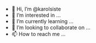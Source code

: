 - 👋 Hi, I’m @karolsiste
- 👀 I’m interested in ...
- 🌱 I’m currently learning ...
- 💞️ I’m looking to collaborate on ...
- 📫 How to reach me ...

<!---
karolsiste/karolsiste is a ✨ special ✨ repository because its `README.md` (this file) appears on your GitHub profile.
You can click the Preview link to take a look at your changes.
--->
